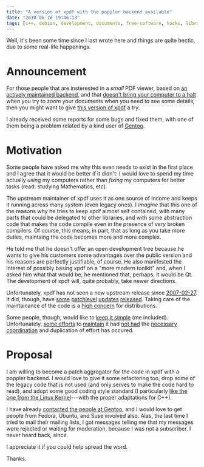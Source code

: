 ```yaml
---
title: "A version of xpdf with the poppler backend available"
date: "2010-06-10 19:46:13"
tags: [c++, debian, development, documents, free-software, hacks, libraries, programming]
---
```


Well, it's been some time since I last wrote here and things are quite
hectic, due to some real-life happenings.

# Announcement

For those people that are insterested in a *small* PDF viewer, based on
[an actively maintained backend][0], and that
[doesn't bring your computer to a halt][1] when you try to zoom your
documents when you need to see some details, then you might want to give
[this version of xpdf][2] a try.

[0]: http://poppler.freedesktop.org/
[1]: http://localhost/blog/2010/05/27/please-let-me-zoom-my-documents/
[2]: http://github.com/rbrito/xpdf-poppler

I already received some reports for some bugs and fixed them, with one of
them being a problem related by a kind user of [Gentoo][3].

[3]: http://www.gentoo.org/

# Motivation

Some people have asked me why this even needs to exist in the first place
and I agree that it would be better if it didn't: I would love to spend my
time actually *using* my computers rather than *fixing* my computers for
better tasks (read: studying Mathematics, etc).

The upstream maintainer of xpdf uses it as one source of income and keeps it
running across many system (even legacy ones).  I *imagine* that this one of
the reasons why he tries to keep xpdf almost self contained, with many parts
that could be delegated to other libraries, and with some abstraction code
that makes the code compile even in the presence of *very* broken compilers.
Of course, this means, in part, that as long as you take more duties,
maintaing the code becomes more and more complex.

He told me that he doesn't offer an open development tree because he wants
to give his customers some advantages over the public version and his
reasons are perfectly justifiable, of course.  He also manifested the
interest of possibly basing xpdf on a "more modern toolkit" and, when I
asked him what that would be, he mentioned that, perhaps, it would be
Qt. The development of xpdf will, quite probably, take newer directions.

Unfortunately, xpdf has not seen a new upstream release since
[2007-02-27][4].  It did, though, have [some][5] [patchlevel][6]
[updates][7] [released][8]. Taking care of the maintainance of the code is a
[high concern][9] for distributions.

[4]: http://www.foolabs.com/xpdf/CHANGES
[5]: ftp://ftp.foolabs.com/pub/xpdf/xpdf-3.02pl1.patch
[6]: ftp://ftp.foolabs.com/pub/xpdf/xpdf-3.02pl2.patch
[7]: ftp://ftp.foolabs.com/pub/xpdf/xpdf-3.02pl3.patch
[8]: ftp://ftp.foolabs.com/pub/xpdf/xpdf-3.02pl4.patch
[9]: http://bugs.debian.org/527840

Some people, though, would like to [keep it simple][a] (me included).
Unfortunately, [some efforts][b] to [maintain][c] it had [not had][d] the
[necessary coordination][e] and duplication of effort has occured.

[a]: http://en.wikipedia.org/wiki/KISS_principle
[b]: http://bugs.debian.org/351279
[c]: http://lists.debian.org/debian-mentors/2010/06/msg00046.html
[d]: http://bugs.gentoo.org/show_bug.cgi?id=289803
[e]: http://lists.debian.org/debian-mentors/2010/06/msg00068.html

# Proposal

I am willing to become a patch aggregator for the code in xpdf with a
poppler backend. I would love to give it some refactoring too, drop some of
the legacy code that is not used (and only serves to make the code hard to
read), and adopt some good coding style standard (I particularly
[like the one from the Linux Kernel][f]---with the proper adaptations for
C++).

[f]: http://www.kernel.org/doc/Documentation/CodingStyle

I have already [contacted the people at Gentoo][f], and I would love to get
people from Fedora, Ubuntu, and Suse involved also. Alas, the last time I
tried to mail their mailing lists, I got messages telling me that my
messages were rejected or waiting for moderation, because I was not a
subscriber. I never heard back, since.

[g]: https://bugs.gentoo.org/show_bug.cgi?id=323469

I appreciate it if you could help spread the word.

Thanks.

